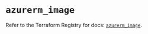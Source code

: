 # `azurerm_image`

Refer to the Terraform Registry for docs: [`azurerm_image`](https://registry.terraform.io/providers/hashicorp/azurerm/3.93.0/docs/resources/image).
